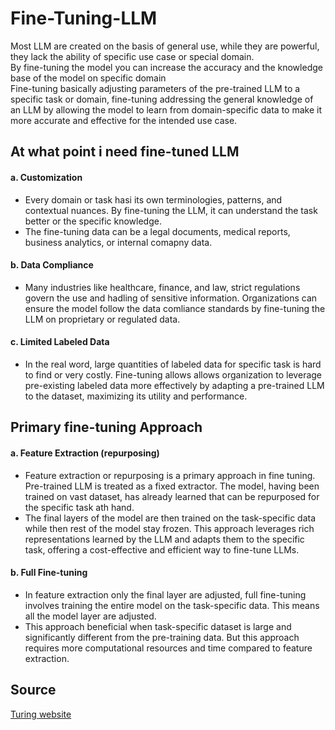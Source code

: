 # Fine-Tuning-LLM
Most LLM are created on the basis of general use, while they are powerful, they lack the ability of specific use case or special domain. <br>
By fine-tuning the model you can increase the accuracy and the knowledge base of the model on specific domain <br>
Fine-tuning basically adjusting parameters of the pre-trained LLM to a specific task or domain, fine-tuning addressing the general knowledge of an LLM by allowing the model to learn from domain-specific data to make it more accurate and effective for the intended use case. <br>

## At what point i need fine-tuned LLM
#### a. Customization
- Every domain or task hasi its own terminologies, patterns, and contextual nuances. By fine-tuning the LLM, it can understand the task better or the specific knowledge.
- The fine-tuning data can be a legal documents, medical reports, business analytics, or internal comapny data.

#### b. Data Compliance
- Many industries like healthcare, finance, and law, strict regulations govern the use and hadling of sensitive information. Organizations can ensure the model follow the data comliance standards by fine-tuning the LLM on proprietary or regulated data.

#### c. Limited Labeled Data
- In the real word, large quantities of labeled data for specific task is hard to find or very costly. Fine-tuning allows allows organization to leverage pre-existing labeled data more effectively by adapting a pre-trained LLM to the dataset, maximizing its utility and performance.

## Primary fine-tuning Approach
#### a. Feature Extraction (repurposing)
- Feature extraction or repurposing is a primary approach in fine tuning. Pre-trained LLM is treated as a fixed extractor. The model, having been trained on vast dataset, has already learned that can be repurposed for the specific task ath hand. 
- The final layers of the model are then trained on the task-specific data while then rest of the model stay frozen. This approach leverages rich representations learned by the LLM and adapts them to the specific task, offering a cost-effective and efficient way to fine-tune LLMs.
#### b. Full Fine-tuning
- In feature extraction only the final layer are adjusted, full fine-tuning involves training the entire model on the task-specific data. This means all the model layer are adjusted.
- This approach beneficial when task-specific dataset is large and significantly different from the pre-training data. But this approach requires more computational resources and time compared to feature extraction.




## Source
[Turing website](https://www.turing.com/resources/finetuning-large-language-models)